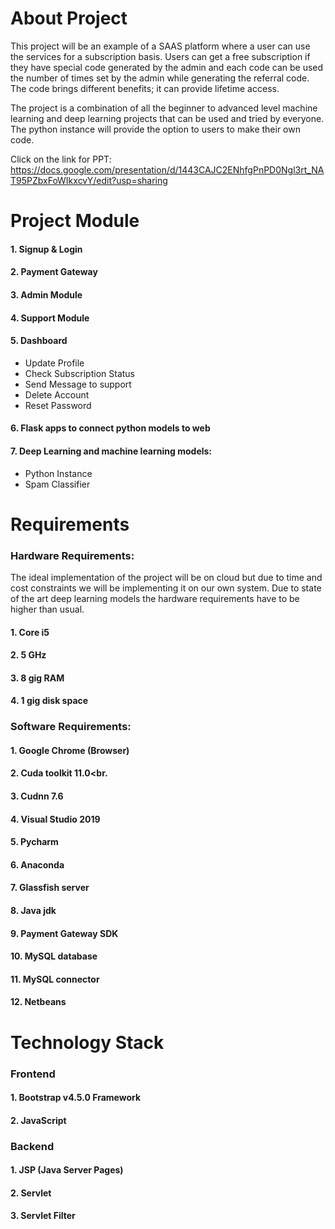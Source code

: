 # About Project
This project will be an example of a SAAS platform where a user can use the services for a subscription basis. Users can get a free subscription if  they have special code generated by the admin and each code can be used the number of times set by the admin while generating the referral code. The code brings different benefits; it can provide lifetime access.

The project is a combination of all the beginner to advanced level machine learning and deep learning projects that can be used and tried by everyone. The python instance will provide the option to users to make their own code.

Click on the link for PPT: https://docs.google.com/presentation/d/1443CAJC2ENhfgPnPD0Ngl3rt_NAT95PZbxFoWIkxcvY/edit?usp=sharing

# Project Module
#### 1. Signup & Login<br>
#### 2. Payment Gateway<br>
#### 3. Admin Module<br>
#### 4. Support Module<br>
#### 5. Dashboard<br>
  - Update Profile<br>
  - Check Subscription Status<br>
  - Send Message to support
  - Delete Account
  - Reset Password
#### 6. Flask apps to connect python models to web
#### 7. Deep Learning and machine learning models:
  - Python Instance
  - Spam Classifier

# Requirements
### Hardware Requirements:
The ideal implementation of the project will be on cloud but due to time and cost constraints we will be implementing it on our own system. Due to state of the art deep learning models the hardware requirements have to be higher than usual.

#### 1. Core i5 <br>
#### 2. 5 GHz <br>
#### 3. 8 gig RAM <br>
#### 4. 1 gig disk space

### Software Requirements:
#### 1. Google Chrome (Browser)<br>
#### 2. Cuda toolkit 11.0<br.
#### 3. Cudnn 7.6<br>
#### 4. Visual Studio 2019<br>
#### 5. Pycharm<br>
#### 6. Anaconda<br>
#### 7. Glassfish server<br>
#### 8. Java jdk<br>
#### 9. Payment Gateway SDK<br>
#### 10. MySQL database<br>
#### 11. MySQL connector<br>
#### 12. Netbeans<br>



# Technology Stack
### Frontend
#### 1. Bootstrap v4.5.0 Framework
#### 2. JavaScript

### Backend
#### 1. JSP (Java Server Pages)
#### 2. Servlet
#### 3. Servlet Filter
